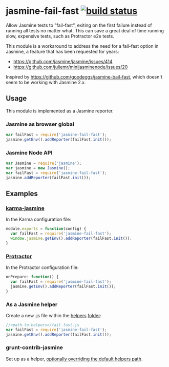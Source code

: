 # jasmine-fail-fast [![build status](https://travis-ci.org/pmowrer/jasmine-fail-fast.svg?branch=master)](https://travis-ci.org/Updater/jasmine-fail-fast)

Allow Jasmine tests to "fail-fast", exiting on the first failure instead of running all tests no matter what. This can save a great deal of time running slow, expensive tests, such as Protractor e2e tests.

This module is a workaround to address the need for a fail-fast option in Jasmine, a feature that has been requested for years:

* https://github.com/jasmine/jasmine/issues/414
* https://github.com/juliemr/minijasminenode/issues/20

Inspired by https://github.com/goodeggs/jasmine-bail-fast, which doesn't seem to be working with Jasmine 2.x.

## Usage
This module is implemented as a Jasmine reporter.

### Jasmine as browser global
```javascript
var failFast = require('jasmine-fail-fast');
jasmine.getEnv().addReporter(failFast.init());
```

### Jasmine Node API
```javascript
var Jasmine = require('jasmine');
var jasmine = new Jasmine();
var failFast = require('jasmine-fail-fast');
jasmine.addReporter(failFast.init());
```

## Examples

### [karma-jasmine](https://github.com/karma-runner/karma-jasmine)
In the Karma configuration file:

```javascript
module.exports = function(config) {
  var failFast = require('jasmine-fail-fast');
  window.jasmine.getEnv().addReporter(failFast.init());
}
```

### [Protractor](https://github.com/angular/protractor)
In the Protractor configuration file:

```javascript
onPrepare: function() {
  var failFast = require('jasmine-fail-fast');
  jasmine.getEnv().addReporter(failFast.init());
}
```

### As a Jasmine helper
Create a new .js file within the [helpers](http://jasmine.github.io/2.3/node.html#section-9) [folder](http://jasmine.github.io/2.3/node.html#section-Load_configuration_from_a_file_or_from_an_object.):

```javascript
//<path-to-helpers>/fail-fast.js
var failFast = require('jasmine-fail-fast');
jasmine.getEnv().addReporter(failFast.init());
```
### grunt-contrib-jasmine
Set up as a helper, [optionally overriding the default helpers path](https://github.com/gruntjs/grunt-contrib-jasmine#optionshelpers).
